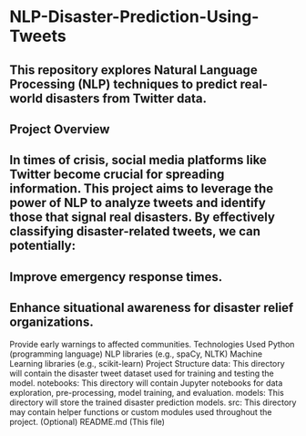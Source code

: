 # NLP-Disaster-Prediction-Using-Tweets
## This repository explores Natural Language Processing (NLP) techniques to predict real-world disasters from Twitter data.

## Project Overview
## In times of crisis, social media platforms like Twitter become crucial for spreading information. This project aims to leverage the power of NLP to analyze tweets and identify those that signal real disasters. By effectively classifying disaster-related tweets, we can potentially:

## Improve emergency response times.
## Enhance situational awareness for disaster relief organizations.
Provide early warnings to affected communities.
Technologies Used
Python (programming language)
NLP libraries (e.g., spaCy, NLTK)
Machine Learning libraries (e.g., scikit-learn)
Project Structure
data: This directory will contain the disaster tweet dataset used for training and testing the model.
notebooks: This directory will contain Jupyter notebooks for data exploration, pre-processing, model training, and evaluation.
models: This directory will store the trained disaster prediction models.
src: This directory may contain helper functions or custom modules used throughout the project. (Optional)
README.md (This file)
